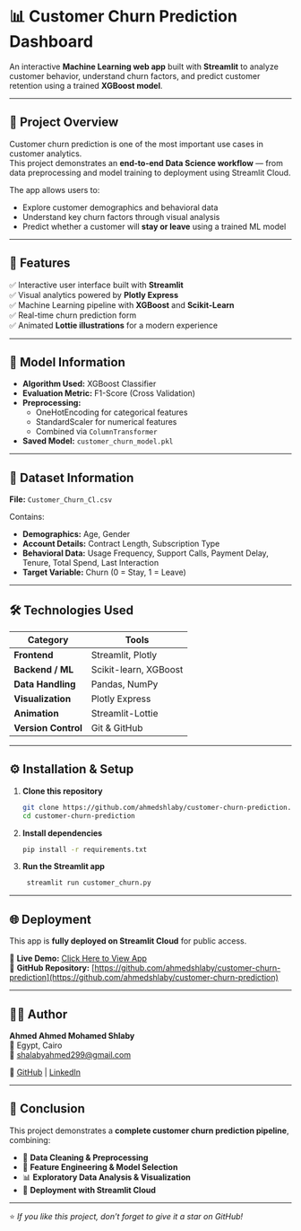 # 📊 Customer Churn Prediction Dashboard

An interactive **Machine Learning web app** built with **Streamlit** to analyze customer behavior, understand churn factors, and predict customer retention using a trained **XGBoost model**.

---

## 🚀 Project Overview

Customer churn prediction is one of the most important use cases in customer analytics.  
This project demonstrates an **end-to-end Data Science workflow** — from data preprocessing and model training to deployment using Streamlit Cloud.

The app allows users to:
- Explore customer demographics and behavioral data  
- Understand key churn factors through visual analysis  
- Predict whether a customer will **stay or leave** using a trained ML model  

---

## 🧩 Features

✅ Interactive user interface built with **Streamlit**  
✅ Visual analytics powered by **Plotly Express**  
✅ Machine Learning pipeline with **XGBoost** and **Scikit-Learn**  
✅ Real-time churn prediction form  
✅ Animated **Lottie illustrations** for a modern experience  

---

## 🧠 Model Information

- **Algorithm Used:** XGBoost Classifier  
- **Evaluation Metric:** F1-Score (Cross Validation)  
- **Preprocessing:**
  - OneHotEncoding for categorical features  
  - StandardScaler for numerical features  
  - Combined via `ColumnTransformer`  
- **Saved Model:** `customer_churn_model.pkl`

---

## 📁 Dataset Information

**File:** `Customer_Churn_Cl.csv`

Contains:
- **Demographics:** Age, Gender  
- **Account Details:** Contract Length, Subscription Type  
- **Behavioral Data:** Usage Frequency, Support Calls, Payment Delay, Tenure, Total Spend, Last Interaction  
- **Target Variable:** Churn (0 = Stay, 1 = Leave)

---

## 🛠️ Technologies Used

| Category | Tools |
|-----------|-------|
| **Frontend** | Streamlit, Plotly |
| **Backend / ML** | Scikit-learn, XGBoost |
| **Data Handling** | Pandas, NumPy |
| **Visualization** | Plotly Express |
| **Animation** | Streamlit-Lottie |
| **Version Control** | Git & GitHub |

---

## ⚙️ Installation & Setup

1. **Clone this repository**
   ```bash
   git clone https://github.com/ahmedshlaby/customer-churn-prediction.git
   cd customer-churn-prediction

2. **Install dependencies**
   ```bash
   pip install -r requirements.txt

3. **Run the Streamlit app**
   ```bash
    streamlit run customer_churn.py

---

## 🌐 Deployment

This app is **fully deployed on Streamlit Cloud** for public access.

🔗 **Live Demo:** [Click Here to View App](https://ahmedshlaby-customer-churn-prediction.streamlit.app/)  
🔗 **GitHub Repository:** [https://github.com/ahmedshlaby/customer-churn-prediction](https://github.com/ahmedshlaby/customer-churn-prediction)

---

## 👨‍💻 Author

**Ahmed Ahmed Mohamed Shlaby**  
📍 Egypt, Cairo  
📧 [shalabyahmed299@gmail.com](mailto:shalabyahmed299@gmail.com)  

🔗 [GitHub](https://github.com/ahmedshlaby) | [LinkedIn](https://www.linkedin.com/in/ahmed-shlaby22/)

---

## 🏁 Conclusion

This project demonstrates a **complete customer churn prediction pipeline**, combining:

- 🧹 **Data Cleaning & Preprocessing**  
- 🧠 **Feature Engineering & Model Selection**  
- 📊 **Exploratory Data Analysis & Visualization**  
- 🚀 **Deployment with Streamlit Cloud**

---

⭐ *If you like this project, don’t forget to give it a star on GitHub!*


   
